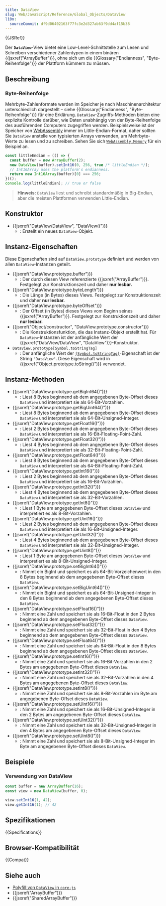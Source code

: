 ```yaml
---
title: DataView
slug: Web/JavaScript/Reference/Global_Objects/DataView
l10n:
  sourceCommit: df9d06402163f77fc3e2d327ab63f9dd4af15b38
---
```


{{JSRef}}

Der **`DataView`**-View bietet eine Low-Level-Schnittstelle zum Lesen und Schreiben verschiedener Zahlentypen in einem binären {{jsxref("ArrayBuffer")}}, ohne sich um die {{Glossary("Endianness", "Byte-Reihenfolge")}} der Plattform kümmern zu müssen.

## Beschreibung

### Byte-Reihenfolge

Mehrbyte-Zahlenformate werden im Speicher je nach Maschinenarchitektur unterschiedlich dargestellt – siehe {{Glossary("Endianness", "Byte-Reihenfolge")}} für eine Erklärung. `DataView`-Zugriffs-Methoden bieten eine explizite Kontrolle darüber, wie Daten unabhängig von der Byte-Reihenfolge des ausführenden Computers zugegriffen werden. Beispielsweise ist der Speicher von [WebAssembly](/de/docs/WebAssembly) immer im Little-Endian-Format, daher sollten Sie `DataView` anstelle von typisierten Arrays verwenden, um Mehrbyte-Werte zu lesen und zu schreiben. Sehen Sie sich [`WebAssembly.Memory`](/de/docs/WebAssembly/Reference/JavaScript_interface/Memory) für ein Beispiel an.

```js
const littleEndian = (() => {
  const buffer = new ArrayBuffer(2);
  new DataView(buffer).setInt16(0, 256, true /* littleEndian */);
  // Int16Array uses the platform's endianness.
  return new Int16Array(buffer)[0] === 256;
})();
console.log(littleEndian); // true or false
```

> **Hinweis:** `DataView` liest und schreibt standardmäßig in Big-Endian, aber die meisten Plattformen verwenden Little-Endian.

## Konstruktor

- {{jsxref("DataView/DataView", "DataView()")}}
  - : Erstellt ein neues `DataView`-Objekt.

## Instanz-Eigenschaften

Diese Eigenschaften sind auf `DataView.prototype` definiert und werden von allen `DataView`-Instanzen geteilt.

- {{jsxref("DataView.prototype.buffer")}}
  - : Der durch diesen View referenzierte {{jsxref("ArrayBuffer")}}. Festgelegt zur Konstruktionszeit und daher **nur lesbar.**
- {{jsxref("DataView.prototype.byteLength")}}
  - : Die Länge (in Bytes) dieses Views. Festgelegt zur Konstruktionszeit und daher **nur lesbar.**
- {{jsxref("DataView.prototype.byteOffset")}}
  - : Der Offset (in Bytes) dieses Views vom Beginn seines {{jsxref("ArrayBuffer")}}. Festgelegt zur Konstruktionszeit und daher **nur lesbar.**
- {{jsxref("Object/constructor", "DataView.prototype.constructor")}}
  - : Die Konstruktionsfunktion, die das Instanz-Objekt erstellt hat. Für `DataView`-Instanzen ist der anfängliche Wert der {{jsxref("DataView/DataView", "DataView")}}-Konstruktor.
- `DataView.prototype[Symbol.toStringTag]`
  - : Der anfängliche Wert der [`[Symbol.toStringTag]`](/de/docs/Web/JavaScript/Reference/Global_Objects/Symbol/toStringTag)-Eigenschaft ist der String `"DataView"`. Diese Eigenschaft wird in {{jsxref("Object.prototype.toString()")}} verwendet.

## Instanz-Methoden

- {{jsxref("DataView.prototype.getBigInt64()")}}
  - : Liest 8 Bytes beginnend ab dem angegebenen Byte-Offset dieses `DataView` und interpretiert sie als 64-Bit-Vorzahlen.
- {{jsxref("DataView.prototype.getBigUint64()")}}
  - : Liest 8 Bytes beginnend ab dem angegebenen Byte-Offset dieses `DataView` und interpretiert sie als 64-Bit-Unsigned-Integer.
- {{jsxref("DataView.prototype.getFloat16()")}}
  - : Liest 2 Bytes beginnend ab dem angegebenen Byte-Offset dieses `DataView` und interpretiert sie als 16-Bit-Floating-Point-Zahl.
- {{jsxref("DataView.prototype.getFloat32()")}}
  - : Liest 4 Bytes beginnend ab dem angegebenen Byte-Offset dieses `DataView` und interpretiert sie als 32-Bit-Floating-Point-Zahl.
- {{jsxref("DataView.prototype.getFloat64()")}}
  - : Liest 8 Bytes beginnend ab dem angegebenen Byte-Offset dieses `DataView` und interpretiert sie als 64-Bit-Floating-Point-Zahl.
- {{jsxref("DataView.prototype.getInt16()")}}
  - : Liest 2 Bytes beginnend ab dem angegebenen Byte-Offset dieses `DataView` und interpretiert sie als 16-Bit-Vorzahlen.
- {{jsxref("DataView.prototype.getInt32()")}}
  - : Liest 4 Bytes beginnend ab dem angegebenen Byte-Offset dieses `DataView` und interpretiert sie als 32-Bit-Vorzahlen.
- {{jsxref("DataView.prototype.getInt8()")}}
  - : Liest 1 Byte am angegebenen Byte-Offset dieses `DataView` und interpretiert es als 8-Bit-Vorzahlen.
- {{jsxref("DataView.prototype.getUint16()")}}
  - : Liest 2 Bytes beginnend ab dem angegebenen Byte-Offset dieses `DataView` und interpretiert sie als 16-Bit-Unsigned-Integer.
- {{jsxref("DataView.prototype.getUint32()")}}
  - : Liest 4 Bytes beginnend ab dem angegebenen Byte-Offset dieses `DataView` und interpretiert sie als 32-Bit-Unsigned-Integer.
- {{jsxref("DataView.prototype.getUint8()")}}
  - : Liest 1 Byte am angegebenen Byte-Offset dieses `DataView` und interpretiert es als 8-Bit-Unsigned-Integer.
- {{jsxref("DataView.prototype.setBigInt64()")}}
  - : Nimmt ein BigInt und speichert es als 64-Bit-Vorzeichenwert in den 8 Bytes beginnend ab dem angegebenen Byte-Offset dieses `DataView`.
- {{jsxref("DataView.prototype.setBigUint64()")}}
  - : Nimmt ein BigInt und speichert es als 64-Bit-Unsigned-Integer in den 8 Bytes beginnend ab dem angegebenen Byte-Offset dieses `DataView`.
- {{jsxref("DataView.prototype.setFloat16()")}}
  - : Nimmt eine Zahl und speichert sie als 16-Bit-Float in den 2 Bytes beginnend ab dem angegebenen Byte-Offset dieses `DataView`.
- {{jsxref("DataView.prototype.setFloat32()")}}
  - : Nimmt eine Zahl und speichert sie als 32-Bit-Float in den 4 Bytes beginnend ab dem angegebenen Byte-Offset dieses `DataView`.
- {{jsxref("DataView.prototype.setFloat64()")}}
  - : Nimmt eine Zahl und speichert sie als 64-Bit-Float in den 8 Bytes beginnend ab dem angegebenen Byte-Offset dieses `DataView`.
- {{jsxref("DataView.prototype.setInt16()")}}
  - : Nimmt eine Zahl und speichert sie als 16-Bit-Vorzahlen in den 2 Bytes am angegebenen Byte-Offset dieses `DataView`.
- {{jsxref("DataView.prototype.setInt32()")}}
  - : Nimmt eine Zahl und speichert sie als 32-Bit-Vorzahlen in den 4 Bytes am angegebenen Byte-Offset dieses `DataView`.
- {{jsxref("DataView.prototype.setInt8()")}}
  - : Nimmt eine Zahl und speichert sie als 8-Bit-Vorzahlen im Byte am angegebenen Byte-Offset dieses `DataView`.
- {{jsxref("DataView.prototype.setUint16()")}}
  - : Nimmt eine Zahl und speichert sie als 16-Bit-Unsigned-Integer in den 2 Bytes am angegebenen Byte-Offset dieses `DataView`.
- {{jsxref("DataView.prototype.setUint32()")}}
  - : Nimmt eine Zahl und speichert sie als 32-Bit-Unsigned-Integer in den 4 Bytes am angegebenen Byte-Offset dieses `DataView`.
- {{jsxref("DataView.prototype.setUint8()")}}
  - : Nimmt eine Zahl und speichert sie als 8-Bit-Unsigned-Integer im Byte am angegebenen Byte-Offset dieses `DataView`.

## Beispiele

### Verwendung von DataView

```js
const buffer = new ArrayBuffer(16);
const view = new DataView(buffer, 0);

view.setInt16(1, 42);
view.getInt16(1); // 42
```

## Spezifikationen

{{Specifications}}

## Browser-Kompatibilität

{{Compat}}

## Siehe auch

- [Polyfill von `DataView` in `core-js`](https://github.com/zloirock/core-js#ecmascript-typed-arrays)
- {{jsxref("ArrayBuffer")}}
- {{jsxref("SharedArrayBuffer")}}

